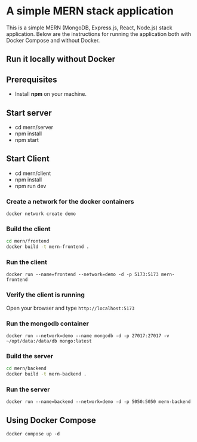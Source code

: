 # A simple MERN stack application 

This is a simple MERN (MongoDB, Express.js, React, Node.js) stack application. Below are the instructions for running the application both with Docker Compose and without Docker.

## Run it locally without Docker

## Prerequisites

- Install **npm** on your machine.

## Start server

- cd mern/server
- npm install
- npm start

## Start Client
- cd mern/client
- npm install
- npm run dev

### Create a network for the docker containers

`docker network create demo`

### Build the client 

```sh
cd mern/frontend
docker build -t mern-frontend .
```

### Run the client

`docker run --name=frontend --network=demo -d -p 5173:5173 mern-frontend`

### Verify the client is running

Open your browser and type `http://localhost:5173`

### Run the mongodb container

`docker run --network=demo --name mongodb -d -p 27017:27017 -v ~/opt/data:/data/db mongo:latest`

### Build the server

```sh
cd mern/backend
docker build -t mern-backend .
```

### Run the server

`docker run --name=backend --network=demo -d -p 5050:5050 mern-backend`

## Using Docker Compose

`docker compose up -d`

